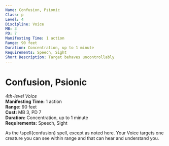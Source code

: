 ```yaml
---
Name: Confusion, Psionic
Class: p
Level: 4
Discipline: Voice
MB: 3
PD: 7
Manifesting Time: 1 action
Range: 90 feet
Duration: Concentration, up to 1 minute
Requirements: Speech, Sight
Short Description: Target behaves uncontrollably
---
```

# Confusion, Psionic
*4th-level Voice*\
**Manifesting Time:** 1 action\
**Range:** 90 feet\
**Cost:** MB 3, PD 7\
**Duration:** Concentration, up to 1 minute\
**Requirements:** Speech, Sight

As the \spell{confusion} spell, except as
noted here. Your Voice targets one creature you can see within
range and that can hear and understand you.
